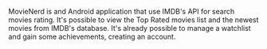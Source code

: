 MovieNerd is and Android application that use IMDB's API for search movies rating.
It's possible to view the Top Rated movies list and the newest movies from IMDB's database.
It's already possible to manage a watchlist and gain some achievements, creating an account.
